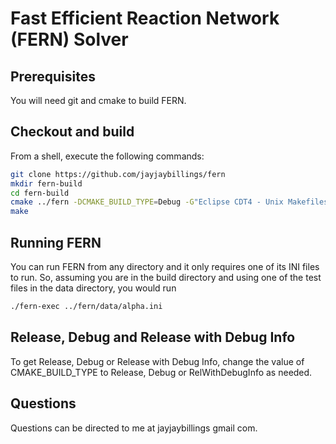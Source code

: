 # Fast Efficient Reaction Network (FERN) Solver

## Prerequisites
You will need git and cmake to build FERN.

## Checkout and build

From a shell, execute the following commands:


```bash
git clone https://github.com/jayjaybillings/fern
mkdir fern-build
cd fern-build
cmake ../fern -DCMAKE_BUILD_TYPE=Debug -G"Eclipse CDT4 - Unix Makefiles" -DCMAKE_ECLIPSE_VERSION=4.5
make
```

## Running FERN

You can run FERN from any directory and it only requires one of its INI files
to run. So, assuming you are in the build directory and using one of the test
files in the data directory, you would run

```bash
./fern-exec ../fern/data/alpha.ini
```

## Release, Debug and Release with Debug Info

To get Release, Debug or Release with Debug Info, change the value of 
CMAKE_BUILD_TYPE to Release, Debug or RelWithDebugInfo as needed.

## Questions
Questions can be directed to me at jayjaybillings <at> gmail <dot> com.
